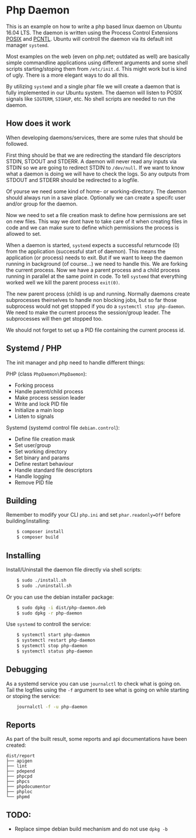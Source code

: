 # Php Daemon

This is an example on how to write a php based linux daemon on Ubuntu 16.04 LTS. The daemon is written using the
Process Control Extensions [POSIX](http://php.net/manual/en/book.posix.php) and [PCNTL](http://php.net/manual/en/book.pcntl.php).
Ubuntu will controll the daemon via its default init manager `systemd`.

Most examples on the web (even on php.net; outdated as well) are basically simple commandline applications using
different arguments and some shell scripts starting/stoping them from `/etc/init.d`. This might work but is kind of
ugly. There is a more elegant ways to do all this.

By utilizing `systemd` and a single phar file we will create a daemon that is fully implemented in our Ubuntu system.
The daemon will listen to POSIX signals like `SIGTERM`, `SIGHUP`, etc. No shell scripts are needed to run the daemon.

## How does it work

When developing daemons/services, there are some rules that should be followed.

First thing should be that we are redirecting the standard file descriptors STDIN, STDOUT and STDERR. A daemon will
never read any inputs via STDIN so we are going to redirect STDIN to `/dev/null`. If we want to know what a daemon is
doing we will have to check the logs. So any outputs from STDOUT and STDERR should be redirected to a logfile.

Of yourse we need some kind of home- or working-directory. The daemon should always run in a save place. Optionally we
can create a specifc user and/or group for the daemon.

Now we need to set a file creation mask to define how permissions are set on new files. This way we dont have to take
care of it when creating files in code and we can make sure to define which permissions the process is allowed to set.

When a daemon is started, `systemd` expects a successful returncode (0) from the application (successful start of daemon).
This means the application (or process) needs to exit. But if we want to keep the daemon running in background (of
course...) we need to handle this. We are forking the current process. Now we have a parent process and a child process
running in parallel at the same point in code. To tell `systemd` that everything worked well we kill the parent process
`exit(0)`.

The new parent process (child) is up and running. Normally daemons create subprocesses theirselves to handle non blocking
jobs, but so far those subprocess would not get stopped if you do a `systemctl stop php-daemon`. We need to make the
current process the session/group leader. The subprocesses will then get stopped too.

We should not forget to set up a PID file containing the current process id.

## Systemd / PHP

The init manager and php need to handle different things:

PHP (class `PhpDaemon\PhpDaemon`):

 * Forking process
 * Handle parent/child process
 * Make process session leader
 * Write and lock PID file
 * Initialize a main loop
 * Listen to signals

Systemd (systemd control file `debian.control`):

 * Define file creation mask
 * Set user/group
 * Set working directory
 * Set binary and params
 * Define restart behaviour
 * Handle standard file descriptors
 * Handle logging
 * Remove PID file
 
## Building

Remember to modify your CLI `php.ini` and set `phar.readonly=Off` before building/installing:

```bash
    $ composer install
    $ composer build
```

## Installing

Install/Uninstall the daemon file directly via shell scripts:

```bash
    $ sudo ./install.sh
    $ sudo ./uninstall.sh
```

Or you can use the debian installer package:

```bash
    $ sudo dpkg -i dist/php-daemon.deb
    $ sudo dpkg -r php-daemon
```

Use `systemd` to controll the service:

```bash
    $ systemctl start php-daemon
    $ systemctl restart php-daemon
    $ systemctl stop php-daemon
    $ systemctl status php-daemon
```

## Debugging

As a systemd service you can use `journalctl` to check what is going on. Tail the logfiles using the `-f` argument to
see what is going on while starting or stoping the service:

```bash
    journalctl -f -u php-daemon
```

## Reports

As part of the built result, some reports and api documentations have been created:

    dist/report
    ├── apigen
    ├── lint
    ├── pdepend
    ├── phpcpd
    ├── phpcs
    ├── phpdocumentor
    ├── phploc
    └── phpmd

## TODO:

 * Replace simpe debian build mechanism and do not use `dpkg -b`